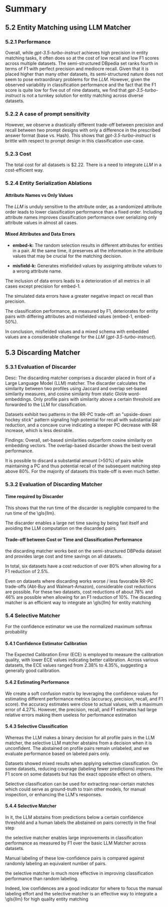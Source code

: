 # Summary

## 5.2 Entity Matching using LLM Matcher

### 5.2.1 Performance

Overall, while *gpt-3.5-turbo-instruct* achieves high precision in entity matching tasks, it often does so at the cost of low recall and low F1 scores across multiple datasets. The semi-structured DBpedia set ranks fourth in terms of F1 with perfect precision and mediocre recall. Given that it is placed higher than many other datasets, its semi-structured nature does not seem to pose extraordinary problems for the *LLM*. However, given the observed variability in classification performance and the fact that the F1 score is quite low for five out of nine datasets, we find that *gpt-3.5-turbo-instruct* is not a turnkey solution for entity matching across diverse datasets.

### 5.2.2 A case of prompt sensitivity

However, we observe a drastically different trade-off between precision and recall between two prompt designs with only a difference in the prescribed answer format (base vs. Hash). This shows that *gpt-3.5-turbo-instruct* is brittle with respect to prompt design in this classification use-case.

### 5.2.3 Cost

The total cost for all datasets is $2.22. There is a need to integrate *LLM* in a cost-efficient way.

### 5.2.4 Entity Serialization Ablations

#### Attribute Names vs Only Values

The *LLM* is unduly sensitive to the attribute order, as a randomized attribute order leads to lower classification performance than a fixed order. Including attribute names improves classification performance over serializing only attribute values in almost all cases.

#### Mixed Attributes and Data Errors

- **embed-k:** The random selection results in different attributes for entities in a pair. At the same time, it preserves all the information in the attribute values that may be crucial for the matching decision.

- **misfield-k:** Generates misfielded values by assigning attribute values to a wrong attribute name.

The inclusion of data errors leads to a deterioration of all metrics in all cases except precision for embed-1. 

The simulated data errors have a greater negative impact on recall than precision. 

The classification performance, as measured by F1, deteriorates for entity pairs with differing attributes and misfielded values (embed-1, embed-50%).

In conclusion, misfielded values and a mixed schema with embedded values are a considerable challenge for the *LLM* (*gpt-3.5-turbo-instruct*).


## 5.3 Discarding Matcher

### 5.3.1 Evaluation of Discarder
Desc:
The discarding matcher comprises a discarder placed in front of a Large Language Model (LLM) matcher. The discarder calculates the similarity between two profiles using Jaccard and overlap set-based similarity measures, and cosine similarity from static GloVe word-embeddings. Only profile pairs with similarity above a certain threshold are forwarded to the LLM for classification.

Datasets exhibit two patterns in the RR-PC trade-off: an "upside-down hockey stick" pattern signaling high potential for recall with substantial pair reduction, and a concave curve indicating a steeper PC decrease with RR increase, which is less desirable.

Findings:
Overall, set-based similarities outperform cosine similarity on embedding vectors. The overlap-based discarder shows the best overall performance.

It is possible to discard a substantial amount (>50\%) of pairs while maintaining a PC and thus potential recall of the subsequent matching step 
above 80\%. For the majority of datasets this trade-off is even much better.

### 5.3.2 Evaluation of Discarding Matcher

#### Time required by Discarder
This shows that the run time of the discarder is negligible compared to the run time of the \gls{llm}.

The discarder enables a large net time saving by being fast itself and avoiding the LLM computation on the discarded pairs.

#### Trade-off between Cost or Time and Classification Performance

the discarding matcher works best on the semi-structured DBPedia dataset and provides large cost and time savings on all datasets.

In total, six datasets have a cost reduction of over 80\% when allowing for a F1 reduction of 2.5\%.

Even on datasets where discarding works worse / less favorable RR-PC trade-offs (Abt-Buy and Walmart-Amazon), 
considerable  cost reductions are possible.
For these two datasets, cost reductions of about 78\% and 46\% are possible  when allowing for an F1 reduction of 10\%.
The discarding matcher is an efficient way to integrate an \gls{llm} for entity matching

### 5.4 Selective Matcher


For the confidence estimator we use the normalized maximum softmax probability

#### 5.4.1 Confidence Estimator Calibration

The Expected Calibration Error (ECE) is employed to measure the calibration quality, with lower ECE values indicating better calibration. Across various datasets, the ECE values ranged from 2.38\% to 4.35\%, suggesting a generally good calibration.

#### 5.4.2 Estimating Performance

We create a soft confusion matrix by leveraging the confidence values for estimating different performance metrics (accuracy, precision, recall, and F1 score).
the accuracy estimates were close to actual values, with a maximum error of 4.27\%. 
However, the precision, recall, and F1 estimates had large relative errors making them useless for performance estimation

#### 5.4.3 Selective Classification

Whereas the LLM makes a binary decision for all profile pairs in the LLM
matcher, the selective LLM matcher abstains from a decision when it is unconfident.
The abstained on profile pairs remain unlabeled, and we evaluate performance based
on labeled pairs only.


Datasets showed mixed results when applying selective classification. 
On some datasets, reducing coverage (labeling fewer predictions) improves the F1 score on some datasets but has the exact opposite effect on others.

Selective classification can be used for extracting near-certain matches which could serve as ground-truth to train other models, for manual inspection, or enhancing the LLM's responses.

#### 5.4.4 Selective Matcher
In it, the LLM abstains from
predictions below a certain confidence threshold and a human labels the abstained on pairs correctly in the final step

the selective matcher enables large improvements in classification performance as measured by F1 over the basic LLM Matcher across datasets.

Manual labeling of these low-confidence pairs is compared against randomly labeling an equivalent number of pairs.

the selective matcher is much more effective in improving classification performance than random labeling.

Indeed, low confidences are a good indicator for where to focus the manual labeling effort and the selective matcher is an effective way to integrate a \gls{llm} for high quality entity matching